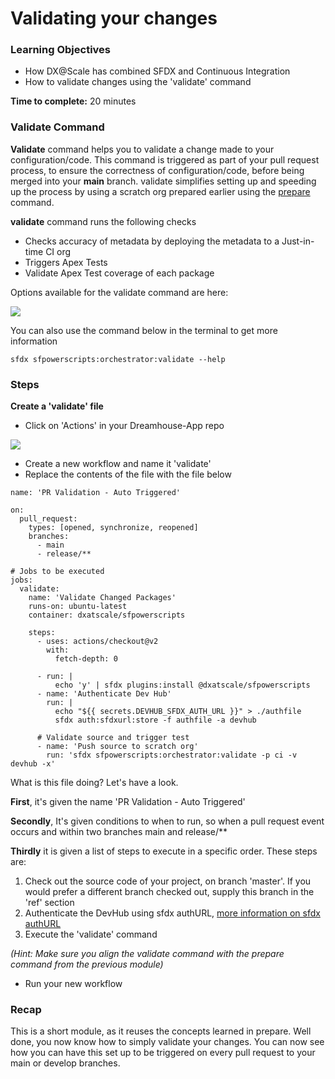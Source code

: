 # Validating your changes

### **Learning Objectives**

* How DX@Scale has combined SFDX and Continuous Integration 
* How to validate changes using the 'validate' command 

**Time to complete:** 20 minutes

### Validate Command

**Validate** command helps you to validate a change made to your configuration/code. This command is triggered as part of your pull request process, to ensure the correctness of configuration/code, before being merged into your **main** branch. validate simplifies setting up and speeding up the process by using a scratch org prepared earlier using the [prepare ](scratch-org-pooling-part-2-prepare.md)command.

**validate** command runs the following checks

* Checks accuracy of metadata by deploying the metadata to a Just-in-time CI org
* Triggers Apex Tests
* Validate Apex Test coverage of each package

Options available for the validate command are here: 

![](../.gitbook/assets/screen-shot-2021-08-30-at-4.50.24-pm.png)

You can also use the command below in the terminal to get more information

```text
sfdx sfpowerscripts:orchestrator:validate --help
```

### Steps 

**Create a 'validate' file**

* Click on 'Actions' in your Dreamhouse-App repo

![](../.gitbook/assets/image%20%2843%29.png)

* Create a new workflow and name it 'validate'
* Replace the contents of the file with the file below 

```text
name: 'PR Validation - Auto Triggered'

on:
  pull_request:
    types: [opened, synchronize, reopened]
    branches:
      - main
      - release/**

# Jobs to be executed
jobs:
  validate:
    name: 'Validate Changed Packages'
    runs-on: ubuntu-latest
    container: dxatscale/sfpowerscripts

    steps:
      - uses: actions/checkout@v2
        with:
          fetch-depth: 0

      - run: |
          echo 'y' | sfdx plugins:install @dxatscale/sfpowerscripts
      - name: 'Authenticate Dev Hub'
        run: |
          echo "${{ secrets.DEVHUB_SFDX_AUTH_URL }}" > ./authfile
          sfdx auth:sfdxurl:store -f authfile -a devhub
          
      # Validate source and trigger test
      - name: 'Push source to scratch org'
        run: 'sfdx sfpowerscripts:orchestrator:validate -p ci -v devhub -x'

```

What is this file doing? Let's have a look.

**First**, it's given the name 'PR Validation - Auto Triggered'

**Secondly**, It's given conditions to when to run, so when a pull request event occurs and within two branches main and release/\*\*

**Thirdly** it is given a list of steps to execute in a specific order. These steps are:

1. Check out the source code of your project, on branch 'master'. If you would prefer a different branch checked out, supply this branch in the 'ref' section
2. Authenticate the DevHub using sfdx authURL, [more information on sfdx authURL](https://developer.salesforce.com/docs/atlas.en-us.sfdx_cli_reference.meta/sfdx_cli_reference/cli_reference_auth_sfdxurl.htm)
3. Execute the 'validate' command 

_\(Hint: Make sure you align the validate command with the prepare command from the previous module\)_

* Run your new workflow 

### Recap

This is a short module, as it reuses the concepts learned in prepare. Well done, you now know how to simply validate your changes. You can now see how you can have this set up to be triggered on every pull request to your main or develop branches. 



